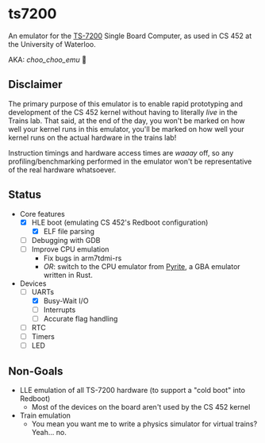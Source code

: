 # ts7200

An emulator for the [TS-7200](https://www.embeddedarm.com/products/TS-7200) Single Board Computer, as used in CS 452 at the University of Waterloo.

AKA: _choo_choo_emu_ 🚂

## Disclaimer

The primary purpose of this emulator is to enable rapid prototyping and development of the CS 452 kernel without having to literally _live_ in the Trains lab. That said, at the end of the day, you won't be marked on how well your kernel runs in this emulator, you'll be marked on how well your kernel runs on the actual hardware in the trains lab!

Instruction timings and hardware access times are _waaay_ off, so any profiling/benchmarking performed in the emulator won't be representative of the real hardware whatsoever.

## Status

- Core features
    - [x] HLE boot (emulating CS 452's Redboot configuration)
        - [x] ELF file parsing
    - [ ] Debugging with GDB
    - [ ] Improve CPU emulation
        - Fix bugs in arm7tdmi-rs
        - _OR_: switch to the CPU emulator from [Pyrite](https://github.com/ExPixel/Pyrite), a GBA emulator written in Rust.
- Devices
    - [ ] UARTs
        - [x] Busy-Wait I/O
        - [ ] Interrupts
        - [ ] Accurate flag handling
    - [ ] RTC
    - [ ] Timers
    - [ ] LED

## Non-Goals

- LLE emulation of all TS-7200 hardware (to support a "cold boot" into Redboot)
    - Most of the devices on the board aren't used by the CS 452 kernel
- Train emulation
    - You mean you want me to write a physics simulator for virtual trains? Yeah... no.
